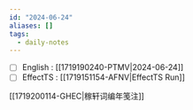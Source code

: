 ```yaml
---
id: "2024-06-24"
aliases: []
tags:
  - daily-notes
---
```


- [ ] English : [[1719190240-PTMV|2024-06-24]]
- [ ] EffectTS : [[1719151154-AFNV|EffectTS Run]]

[[1719200114-GHEC|稼轩词编年笺注]]
